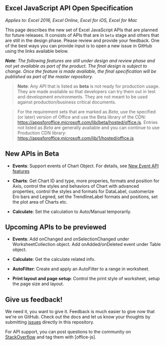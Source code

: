 ## Excel JavaScript API Open Specification

_Applies to: Excel 2016, Excel Online, Excel for iOS, Excel for Mac_

This page describes the new set of Excel JavaScript APIs that are planned for future releases. It consists of APIs that are in `beta` stage and others that are still in the design phase. Please review and provide your feedback. One of the best ways you can provide input is to open a new issue in GitHub using the links available below.

_**Note**: The following features are still under design and review phase and not yet available as part of the product. The final design is subject to change. Once the feature is made available, the final specification will be published as part of the master repository._

> **Note**: Any API that is listed as **beta** is not ready for production usage. They are made available so that developers can try them out in test and development environments. They are not meant to be used against production/business critical documents. 

> For the requirement sets that are marked as *Beta*, use the specified (or later) version of Office and use the Beta library of the CDN: https://appsforoffice.microsoft.com/lib/beta/hosted/office.js. Entries not listed as *Beta* are generally available and you can continue to use Production CDN library: https://appsforoffice.microsoft.com/lib/1/hosted/office.js

## New APIs in Beta

* __Events__: Support events of Chart Object. For details, see [New Event API features](/reference/new-events.md)

* __Charts__: Get Chart ID and type, more properies, formats and position for Axis, control the styles and behaviors of Chart with advanced properties, control the styles and formats for DataLabel, customerize Ero bars and Legned, set the TrendlineLabel formats and positions, set the plot area of Charts etc.

* __Calculate__: Set the calculation to Auto/Manual temporarily.

## Upcoming APIs to be previewed

* __Events__: Add onChanged and onSelectionChanged under WorksheetCollection object. Add onAdded/onDeleted event under Table object.

* __Calculate__: Get the calculate related info. 

* __AutoFilter__: Create and apply an AutoFilter to a range in worksheet.

* __Print layout and page setup__: Control the print style of worksheet, setup the page size and layout.


## Give us feedback!

We need it, you want to give it. Feedback is much easier to give now that we're on GitHub. Check out the docs and let us know your thoughts by submitting [issues](https://github.com/OfficeDev/office-js-docs/issues) directly in this repository.

For API support, you can post questions to the community on [StackOverflow](http://stackoverflow.com/questions/tagged/office-js) and tag them with [office-js].

